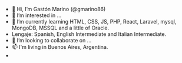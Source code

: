 - 👋 Hi, I’m Gastón Marino (@gmarino86)
- 👀 I’m interested in ...
- 🌱 I’m currently learning HTML, CSS, JS, PHP, React, Laravel, mysql, MongoDB, MSSQL and a little of Oracle.
- Lengaje: Spanish, English Intermediate and Italian Intermediate.
- 💞️ I’m looking to collaborate on ...
- 📫 I'm living in Buenos Aires, Argentina. 
- 

<!---
gmarino86/gmarino86 is a ✨ special ✨ repository because its `README.md` (this file) appears on your GitHub profile.
You can click the Preview link to take a look at your changes.
--->
